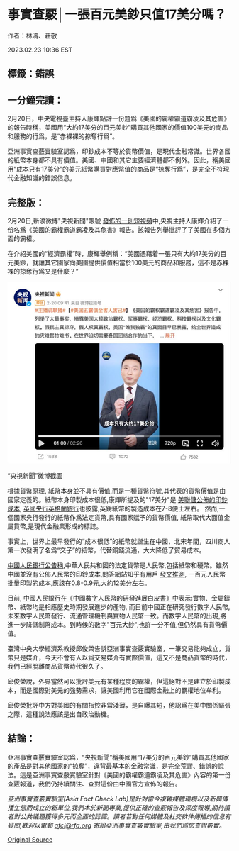 # 事實查覈│一張百元美鈔只值17美分嗎？

作者：林濤、莊敬

2023.02.23 10:36 EST

## 標籤：錯誤

## 一分鐘完讀：

2月20日，中央電視臺主持人康輝點評一份題爲《美國的霸權霸道霸凌及其危害》的報告時稱，美國用“大約17美分的百元美鈔”購買其他國家的價值100美元的商品和服務的行爲，是“赤裸裸的掠奪行爲”。

亞洲事實查覈實驗室認爲，印鈔成本不等於貨幣價值，是現代金融常識。世界各國的紙幣本身都不具有價值。美國、中國和其它主要經濟體都不例外。因此，稱美國用“成本只有17美分”的美元紙幣購買對應幣值的商品是“掠奪行爲”，是完全不符現代金融知識的錯誤信息。

## 完整版：

2月20日,新浪微博"央視新聞"賬號 [發佈的一則短視頻](https://weibo.com/2656274875/MtWawrz8z)中,央視主持人康輝介紹了一份名爲《美國的霸權霸道霸凌及其危害》報告。該報告列舉批評了了美國在多個方面的霸權。

在介紹美國的“經濟霸權”時，康輝舉例稱：“美國憑藉着一張只有大約17美分的百元美鈔，就讓其它國家向美國提供價值相當於100美元的商品和服務，這不是赤裸裸的掠奪行爲又是什麼？”

![“央視新聞”微博截圖](images/SYUD2LQHSXPEVYAXGLVVWPX2CY.png)

“央視新聞”微博截圖

根據貨幣原理, 紙幣本身並不具有價值,而是一種貨幣符號,其代表的貨幣價值是由國家定義的。紙幣本身印製成本很低,康輝所提及的"17美分"是 [美聯儲公佈的印鈔成本](https://www.federalreserve.gov/faqs/currency_12771.htm), [英國央行英格蘭銀行](https://www.bankofengland.co.uk/freedom-of-information/2020/questions-about-banknote-production)也披露,英鎊紙幣的製造成本在7-8便士左右。 然而,一個國家央行發行的紙幣作爲法定貨幣,具有國家賦予的貨幣價值, 紙幣取代大面值金屬貨幣,是現代金融業形成的標誌。

事實上，世界上最早發行的“成本很低”的紙幣就誕生在中國，北宋年間，四川商人第一次發明了名爲“交子”的紙幣，代替銅錢流通，大大降低了貿易成本。

[中國人民銀行公告稱,](http://www.pbc.gov.cn/chubanwu/114566/114579/4356045/4356183/2021100915275164017.pdf)中華人民共和國的法定貨幣是人民幣,包括紙幣和硬幣。雖然中國並沒有公佈人民幣的印鈔成本,問答網站知乎有用戶 [發文推測](https://zhuanlan.zhihu.com/p/448558804), 一百元人民幣批量印製的成本,應該在0.8-0.9元,大約12美分左右。

目前, [中國人民銀行在《中國數字人民幣的研發進展白皮書》中表示](http://www.pbc.gov.cn/goutongjiaoliu/113456/113469/4293590/2021071614200022055.pdf):實物、金屬鑄幣、紙幣均是相應歷史時期發展進步的產物, 而目前中國正在研究發行數字人民幣, 未來數字人民幣發行、流通管理機制與實物人民幣一致。而數字人民幣的出現,將進一步降低制幣成本。到時候的數字"百元大鈔",也許一分不值,但仍然具有貨幣價值。

臺灣中央大學經濟系教授邱俊榮告訴亞洲事實查覈實驗室，一筆交易能夠成立，貨幣只是媒介，今天不會有人以爲交易媒介有實際價值，這又不是商品貨幣的時代，我們已經脫離商品貨幣時代很久了。

邱俊榮說，外界當然可以批評美元有某種程度的霸權，但這絕對不是建立於印製成本，而是國際對美元的強勢需求，讓美國利用它在國際金融上的霸權地位牟利。

邱俊榮批評中方對美國的有關指控非常淺薄，是自曝其短，他認爲在美中關係緊張之際，這種說法應該是出自政治動機。

## 結論：

亞洲事實查覈實驗室認爲，“央視新聞”稱美國用“17美分的百元美鈔”購買其他國家的產品是對其他國家的“掠奪”，違背最基本的金融常識，是完全荒謬、錯誤的說法。這是亞洲事實查覈實驗室針對《美國的霸權霸道霸凌及其危害》內容的第一份查覈報道，我們仍持續關注、查對這份由中國官方宣佈的報告。

*亞洲事實查覈實驗室(Asia Fact Check Lab)是針對當今複雜媒體環境以及新興傳播生態而成立的新單位,我們本於新聞專業,提供正確的查覈報告及深度報導,期待讀者對公共議題獲得多元而全面的認識。讀者若對任何媒體及社交軟件傳播的信息有疑問,歡迎以電郵*  *afcl@rfa.org* *寄給亞洲事實查覈實驗室,由我們爲您查證覈實。*



[Original Source](https://www.rfa.org/mandarin/shishi-hecha/hc-02232023103240.html)